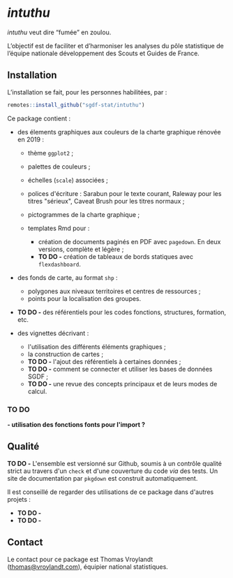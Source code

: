 
# *intuthu*

*intuthu* veut dire “fumée” en zoulou.

L’objectif est de faciliter et d’harmoniser les analyses du pôle statistique de l’équipe nationale développement des Scouts et Guides de
France.

## Installation

L’installation se fait, pour les personnes habilitées, par :

``` r
remotes::install_github("sgdf-stat/intuthu")
```

Ce package contient :

- des élements graphiques aux couleurs de la charte graphique rénovée en 2019 :

  - thème `ggplot2` ;
  - palettes de couleurs ;
  - échelles (`scale`) associées ;
  - polices d'écriture : Sarabun pour le texte courant, Raleway pour les titres "sérieux", Caveat Brush pour les titres normaux ;
  - pictogrammes de la charte graphique ;
  - templates Rmd pour :
  
    - création de documents paginés en PDF avec `pagedown`. En deux versions, complète et légère ;
    - **TO DO -** création de tableaux de bords statiques avec `flexdashboard`.
    
- des fonds de carte, au format `shp` :

  - polygones aux niveaux territoires et centres de ressources ;
  - points pour la localisation des groupes.
  
- **TO DO -** des référentiels pour les codes fonctions, structures, formation, etc.
- des vignettes décrivant :

  - l'utilisation des différents éléments graphiques ;
  - la construction de cartes ;
  - **TO DO -** l'ajout des référentiels à certaines données ;
  - **TO DO -** comment se connecter et utiliser les bases de données SGDF ;
  - **TO DO -** une revue des concepts principaux et de leurs modes de calcul.
  
### TO DO

**- utilisation des fonctions fonts pour l'import ?**

## Qualité

**TO DO -** L'ensemble est versionné sur Github, soumis à un contrôle qualité strict au travers d'un `check` et d'une couverture du code *via* des tests. Un site de documentation par `pkgdown` est construit automatiquement.

Il est conseillé de regarder des utilisations de ce package dans d'autres projets :

- **TO DO -**  
- **TO DO -** 

## Contact

Le contact pour ce package est Thomas Vroylandt (thomas@vroylandt.com), équipier national statistiques.
